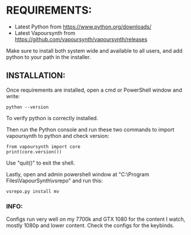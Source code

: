 # REQUIREMENTS: 
   - Latest Python from https://www.python.org/downloads/
   - Latest Vapoursynth from https://github.com/vapoursynth/vapoursynth/releases

Make sure to install both system wide and available to all users, and add python to your path in the installer.

## INSTALLATION:

Once requirements are installed, open a cmd or PowerShell window and write:

   `python --version`

To verify python is correctly installed.

Then run the Python console and run these two commands to import vapoursynth to python and check version:

```   
from vapoursynth import core
print(core.version())
```

Use "quit()" to exit the shell.

Lastly, open and admin powershell window at "C:\Program Files\VapourSynth\vsrepo" and run this:

```
vsrepo.py install mv
```

### INFO:

Configs run very well on my 7700k and GTX 1080 for the content I watch, mostly 1080p and lower content. Check the configs for the keybinds.
